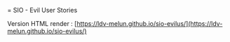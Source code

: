= SIO - Evil User Stories

Version HTML render : 
[https://ldv-melun.github.io/sio-evilus/](https://ldv-melun.github.io/sio-evilus/)

